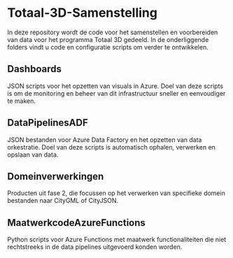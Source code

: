 # Totaal-3D-Samenstelling
In deze repository wordt de code voor het samenstellen en voorbereiden van data voor het programma Totaal 3D gedeeld. In de onderliggende folders vindt u code en configuratie scripts om verder te ontwikkelen.
## Dashboards
JSON scripts voor het opzetten van visuals in Azure. Doel van deze scripts is om de monitoring en beheer van dit infrastructuur sneller en eenvoudiger te maken.
## DataPipelinesADF
JSON bestanden voor Azure Data Factory en het opzetten van data orkestratie. Doel van deze scripts is automatisch ophalen, verwerken en opslaan van data.
## Domeinverwerkingen
Producten uit fase 2, die focussen op het verwerken van specifieke domein bestanden naar CityGML of CityJSON.

## MaatwerkcodeAzureFunctions
Python scripts voor Azure Functions met maatwerk functionaliteiten die niet rechtstreeks in de data pipelines uitgevoerd konden worden. 